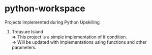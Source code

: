 # python-workspace
Projects Implemented during Python Upskilling 

1. Treasure Island<br>
   => This project is a simple implementation of if condition. <br>
   => Will be updated with implementations using functions and other parameters.<br>
   
